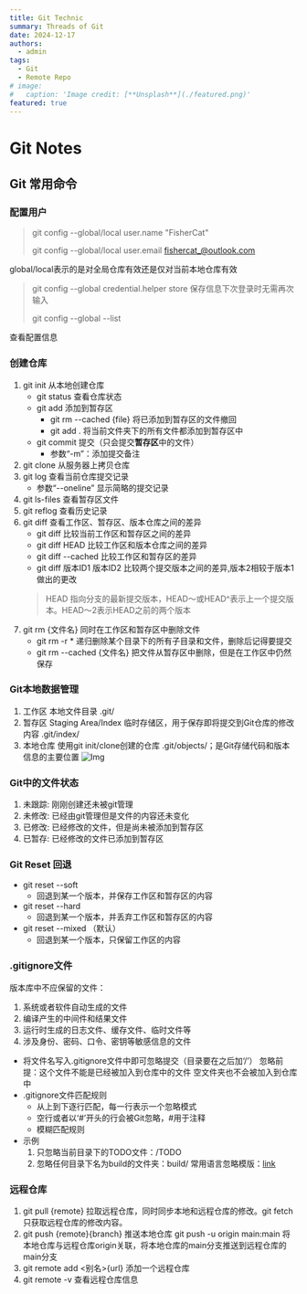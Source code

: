 ```yaml
---
title: Git Technic
summary: Threads of Git 
date: 2024-12-17
authors:
  - admin
tags:
  - Git
  - Remote Repo
# image:
#   caption: 'Image credit: [**Unsplash**](./featured.png)'
featured: true
---
```

# Git Notes

## Git 常用命令
### 配置用户
> git config --global/local user.name "FisherCat"
> 
> git config --global/local user.email fishercat_@outlook.com
> 
global/local表示的是对全局仓库有效还是仅对当前本地仓库有效

> git config --global credential.helper store
> 保存信息下次登录时无需再次输入
> 
>  git config --global --list
> 
查看配置信息

### 创建仓库

1. git init  从本地创建仓库
    - git status 查看仓库状态
    - git add  添加到暂存区
        - git rm --cached {file} 将已添加到暂存区的文件撤回
        - git add . 将当前文件夹下的所有文件都添加到暂存区中
    - git commit 提交（只会提交**暂存区**中的文件）
        - 参数“-m”：添加提交备注
2. git clone  从服务器上拷贝仓库
3. git log  查看当前仓库提交记录
    - 参数“--oneline” 显示简略的提交记录
4. git ls-files  查看暂存区文件
5. git reflog  查看历史记录
6. git diff  查看工作区、暂存区、版本仓库之间的差异
    - git diff  比较当前工作区和暂存区之间的差异
    - git diff HEAD 比较工作区和版本仓库之间的差异
    - git diff --cached 比较工作区和暂存区的差异
    - git diff 版本ID1 版本ID2 比较两个提交版本之间的差异,版本2相较于版本1做出的更改
    > HEAD 指向分支的最新提交版本，HEAD～或HEAD^表示上一个提交版本。HEAD～2表示HEAD之前的两个版本
7. git rm {文件名}  同时在工作区和暂存区中删除文件
    - git rm -r *  递归删除某个目录下的所有子目录和文件，删除后记得要提交
    - git rm --cached {文件名}  把文件从暂存区中删除，但是在工作区中仍然保存
### Git本地数据管理

1. 工作区
    本地文件目录 .git/
2. 暂存区 Staging Area/Index
    临时存储区，用于保存即将提交到Git仓库的修改内容 .git/index/
3. 本地仓库
    使用git init/clone创建的仓库 .git/objects/；是Git存储代码和版本信息的主要位置
![Img](/Git/img-20240409211148.png)
    
### Git中的文件状态

1. 未跟踪: 刚刚创建还未被git管理
2. 未修改: 已经由git管理但是文件的内容还未变化
3. 已修改: 已经修改的文件，但是尚未被添加到暂存区
4. 已暂存: 已经修改的文件已添加到暂存区

### Git Reset 回退
- git reset --soft
    - 回退到某一个版本，并保存工作区和暂存区的内容
- git reset --hard
    - 回退到某一个版本，并丢弃工作区和暂存区的内容
- git reset --mixed （默认）
    - 回退到某一个版本，只保留工作区的内容

### .gitignore文件
版本库中不应保留的文件：
1. 系统或者软件自动生成的文件
2. 编译产生的中间件和结果文件
3. 运行时生成的日志文件、缓存文件、临时文件等
4. 涉及身份、密码、口令、密钥等敏感信息的文件
- 将文件名写入.gitignore文件中即可忽略提交（目录要在之后加‘/’）
忽略前提：这个文件不能是已经被加入到仓库中的文件
空文件夹也不会被加入到仓库中
- .gitignore文件匹配规则
    - 从上到下逐行匹配，每一行表示一个忽略模式
    - 空行或者以‘#’开头的行会被Git忽略，#用于注释
    - 模糊匹配规则
- 示例
    1. 只忽略当前目录下的TODO文件：/TODO
    2. 忽略任何目录下名为build的文件夹：build/
常用语言忽略模版：[link](https://github.com/github/gitignore)

### 远程仓库
1. git pull {remote}  拉取远程仓库，同时同步本地和远程仓库的修改。git fetch只获取远程仓库的修改内容。
2. git push {remote}{branch}  推送本地仓库
    git push -u origin main:main 将本地仓库与远程仓库origin关联，将本地仓库的main分支推送到远程仓库的main分支
3. git remote add <别名>{url}  添加一个远程仓库
4. git remote -v 查看远程仓库信息